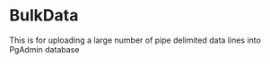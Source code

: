 # BulkData
This is for uploading a large number of pipe delimited data lines into PgAdmin database 
